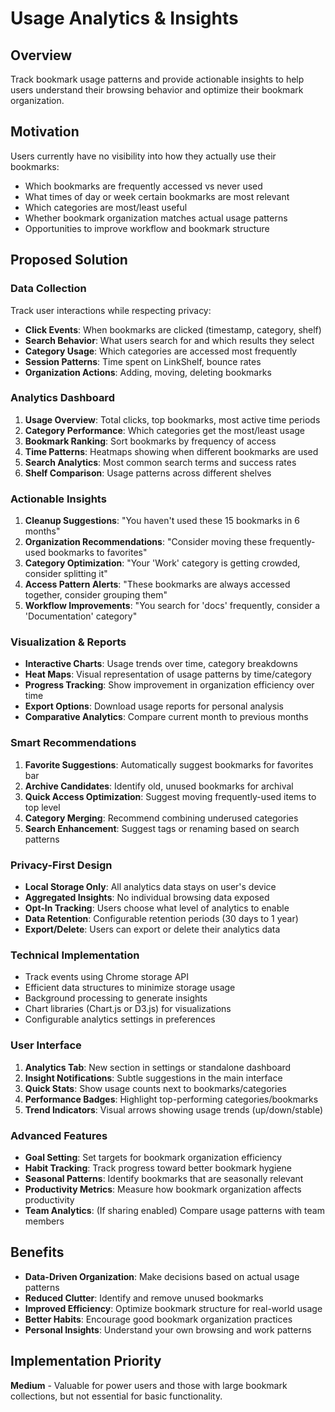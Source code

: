 # Usage Analytics & Insights

## Overview
Track bookmark usage patterns and provide actionable insights to help users understand their browsing behavior and optimize their bookmark organization.

## Motivation
Users currently have no visibility into how they actually use their bookmarks:
- Which bookmarks are frequently accessed vs never used
- What times of day or week certain bookmarks are most relevant
- Which categories are most/least useful
- Whether bookmark organization matches actual usage patterns
- Opportunities to improve workflow and bookmark structure

## Proposed Solution

### Data Collection
Track user interactions while respecting privacy:
- **Click Events**: When bookmarks are clicked (timestamp, category, shelf)
- **Search Behavior**: What users search for and which results they select
- **Category Usage**: Which categories are accessed most frequently
- **Session Patterns**: Time spent on LinkShelf, bounce rates
- **Organization Actions**: Adding, moving, deleting bookmarks

### Analytics Dashboard
1. **Usage Overview**: Total clicks, top bookmarks, most active time periods
2. **Category Performance**: Which categories get the most/least usage
3. **Bookmark Ranking**: Sort bookmarks by frequency of access
4. **Time Patterns**: Heatmaps showing when different bookmarks are used
5. **Search Analytics**: Most common search terms and success rates
6. **Shelf Comparison**: Usage patterns across different shelves

### Actionable Insights
1. **Cleanup Suggestions**: "You haven't used these 15 bookmarks in 6 months"
2. **Organization Recommendations**: "Consider moving these frequently-used bookmarks to favorites"
3. **Category Optimization**: "Your 'Work' category is getting crowded, consider splitting it"
4. **Access Pattern Alerts**: "These bookmarks are always accessed together, consider grouping them"
5. **Workflow Improvements**: "You search for 'docs' frequently, consider a 'Documentation' category"

### Visualization & Reports
- **Interactive Charts**: Usage trends over time, category breakdowns
- **Heat Maps**: Visual representation of usage patterns by time/category
- **Progress Tracking**: Show improvement in organization efficiency over time
- **Export Options**: Download usage reports for personal analysis
- **Comparative Analytics**: Compare current month to previous months

### Smart Recommendations
1. **Favorite Suggestions**: Automatically suggest bookmarks for favorites bar
2. **Archive Candidates**: Identify old, unused bookmarks for archival
3. **Quick Access Optimization**: Suggest moving frequently-used items to top level
4. **Category Merging**: Recommend combining underused categories
5. **Search Enhancement**: Suggest tags or renaming based on search patterns

### Privacy-First Design
- **Local Storage Only**: All analytics data stays on user's device
- **Aggregated Insights**: No individual browsing data exposed
- **Opt-In Tracking**: Users choose what level of analytics to enable
- **Data Retention**: Configurable retention periods (30 days to 1 year)
- **Export/Delete**: Users can export or delete their analytics data

### Technical Implementation
- Track events using Chrome storage API
- Efficient data structures to minimize storage usage
- Background processing to generate insights
- Chart libraries (Chart.js or D3.js) for visualizations
- Configurable analytics settings in preferences

### User Interface
1. **Analytics Tab**: New section in settings or standalone dashboard
2. **Insight Notifications**: Subtle suggestions in the main interface
3. **Quick Stats**: Show usage counts next to bookmarks/categories
4. **Performance Badges**: Highlight top-performing categories/bookmarks
5. **Trend Indicators**: Visual arrows showing usage trends (up/down/stable)

### Advanced Features
- **Goal Setting**: Set targets for bookmark organization efficiency
- **Habit Tracking**: Track progress toward better bookmark hygiene
- **Seasonal Patterns**: Identify bookmarks that are seasonally relevant
- **Productivity Metrics**: Measure how bookmark organization affects productivity
- **Team Analytics**: (If sharing enabled) Compare usage patterns with team members

## Benefits
- **Data-Driven Organization**: Make decisions based on actual usage patterns
- **Reduced Clutter**: Identify and remove unused bookmarks
- **Improved Efficiency**: Optimize bookmark structure for real-world usage
- **Better Habits**: Encourage good bookmark organization practices
- **Personal Insights**: Understand your own browsing and work patterns

## Implementation Priority
**Medium** - Valuable for power users and those with large bookmark collections, but not essential for basic functionality.